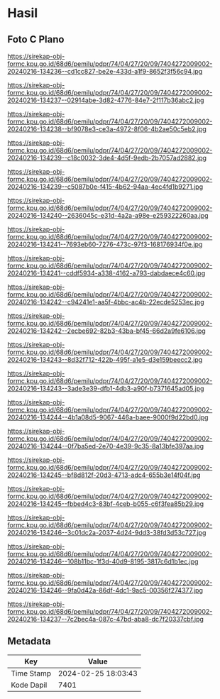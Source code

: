 # Hasil

## Foto C Plano

https://sirekap-obj-formc.kpu.go.id/68d6/pemilu/pdpr/74/04/27/20/09/7404272009002-20240216-134236--cd1cc827-be2e-433d-a1f9-8652f3f56c94.jpg

https://sirekap-obj-formc.kpu.go.id/68d6/pemilu/pdpr/74/04/27/20/09/7404272009002-20240216-134237--02914abe-3d82-4776-84e7-2f117b36abc2.jpg

https://sirekap-obj-formc.kpu.go.id/68d6/pemilu/pdpr/74/04/27/20/09/7404272009002-20240216-134238--bf9078e3-ce3a-4972-8f06-4b2ae50c5eb2.jpg

https://sirekap-obj-formc.kpu.go.id/68d6/pemilu/pdpr/74/04/27/20/09/7404272009002-20240216-134239--c18c0032-3de4-4d5f-9edb-2b7057ad2882.jpg

https://sirekap-obj-formc.kpu.go.id/68d6/pemilu/pdpr/74/04/27/20/09/7404272009002-20240216-134239--c5087b0e-f415-4b62-94aa-4ec4fd1b9271.jpg

https://sirekap-obj-formc.kpu.go.id/68d6/pemilu/pdpr/74/04/27/20/09/7404272009002-20240216-134240--2636045c-e31d-4a2a-a98e-e259322260aa.jpg

https://sirekap-obj-formc.kpu.go.id/68d6/pemilu/pdpr/74/04/27/20/09/7404272009002-20240216-134241--7693eb60-7276-473c-97f3-168176934f0e.jpg

https://sirekap-obj-formc.kpu.go.id/68d6/pemilu/pdpr/74/04/27/20/09/7404272009002-20240216-134241--cddf5934-a338-4162-a793-dabdaece4c60.jpg

https://sirekap-obj-formc.kpu.go.id/68d6/pemilu/pdpr/74/04/27/20/09/7404272009002-20240216-134242--c94241e1-aa5f-4bbc-ac4b-22ecde5253ec.jpg

https://sirekap-obj-formc.kpu.go.id/68d6/pemilu/pdpr/74/04/27/20/09/7404272009002-20240216-134242--2ecbe692-82b3-43ba-bf45-66d2a9fe6106.jpg

https://sirekap-obj-formc.kpu.go.id/68d6/pemilu/pdpr/74/04/27/20/09/7404272009002-20240216-134243--8d32f712-422b-495f-a1e5-d3e159beecc2.jpg

https://sirekap-obj-formc.kpu.go.id/68d6/pemilu/pdpr/74/04/27/20/09/7404272009002-20240216-134243--3ade3e39-dfb1-4db3-a90f-b7371645ad05.jpg

https://sirekap-obj-formc.kpu.go.id/68d6/pemilu/pdpr/74/04/27/20/09/7404272009002-20240216-134244--4b1a08d5-9067-446a-baee-9000f9d22bd0.jpg

https://sirekap-obj-formc.kpu.go.id/68d6/pemilu/pdpr/74/04/27/20/09/7404272009002-20240216-134244--0f7ba5ed-2e70-4e39-9c35-8a13bfe397aa.jpg

https://sirekap-obj-formc.kpu.go.id/68d6/pemilu/pdpr/74/04/27/20/09/7404272009002-20240216-134245--bf8d812f-20d3-4713-adc4-655b3e14f04f.jpg

https://sirekap-obj-formc.kpu.go.id/68d6/pemilu/pdpr/74/04/27/20/09/7404272009002-20240216-134245--fbbed4c3-83bf-4ceb-b055-c6f3fea85b29.jpg

https://sirekap-obj-formc.kpu.go.id/68d6/pemilu/pdpr/74/04/27/20/09/7404272009002-20240216-134246--3c01dc2a-2037-4d24-9dd3-38fd3d53c727.jpg

https://sirekap-obj-formc.kpu.go.id/68d6/pemilu/pdpr/74/04/27/20/09/7404272009002-20240216-134246--108b11bc-1f3d-40d9-8195-3817c6d1b1ec.jpg

https://sirekap-obj-formc.kpu.go.id/68d6/pemilu/pdpr/74/04/27/20/09/7404272009002-20240216-134246--9fa0d42a-86df-4dc1-9ac5-00356f274377.jpg

https://sirekap-obj-formc.kpu.go.id/68d6/pemilu/pdpr/74/04/27/20/09/7404272009002-20240216-134237--7c2bec4a-087c-47bd-aba8-dc7f20337cbf.jpg


## Metadata

| Key        | Value               |
| ---------- | ------------------- |
| Time Stamp | 2024-02-25 18:03:43 |
| Kode Dapil | 7401                |



